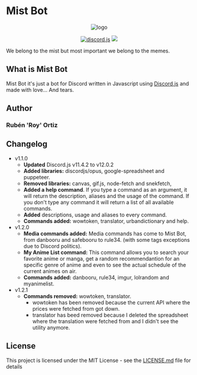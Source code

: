 # Mist Bot

<div align="center">
<p><img src="https://cdn.discordapp.com/avatars/562342117284773908/07920792f8d8ed410974c365d375a5ae.png?size=128" alt="logo"></p>
<p>
<!-- <img src="https://img.shields.io/badge/npm-v6.4.1-informational.svg"> -->
<a href="http://wwww.discord.js.org"><img src="https://img.shields.io/badge/uses-discord.js-%237289DA.svg" alt="discord.js"></a>
<img src="https://img.shields.io/badge/license-MIT-green.svg">
</p>
</div>

We belong to the mist but most important we belong to the memes.

## What is Mist Bot

Mist Bot it's just a bot for Discord written in Javascript using [Discord.js](http://wwww.discord.js.org) and made with love... And tears.

## Author

### Rubén 'Roy' Ortiz

## Changelog

- v1.1.0
  - **Updated** Discord.js v11.4.2 to v12.0.2
  - **Added libraries:** discordjs/opus, google-spreadsheet and puppeteer.
  - **Removed libraries:** canvas, gif.js, node-fetch and snekfetch,
  - **Added a help command**. If you type a command as an argument, it will return the description, aliases and the usage of the command. If you don't type any command it will return a list of all available commands.
  - **Added** descriptions, usage and aliases to every command.
  - **Commands added:** wowtoken, translator, urbandictionary and help.
- v1.2.0
  - **Media commands added:** Media commands has come to Mist Bot, from danbooru and safebooru to rule34. (with some tags exceptions due to Discord politics).
  - **My Anime List command:** This command allows you to search your favorite anime or manga, get a random recommendantion for an specific genre of anime and even to see the actual schedule of the current animes on air.
  - **Commands added:** danbooru, rule34, imgur, lolrandom and myanimelist.
- v1.2.1
  - **Commands removed:** wowtoken, translator.
    - wowtoken has been removed because the current API where the prices were fetched from got down.
    - translator has beed removed because I deleted the spreadsheet where the translation were fetched from and I didn't see the utility anymore.

## License

This project is licensed under the MIT License - see the [LICENSE.md](LICENSE.md) file for details
